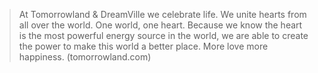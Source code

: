 >At Tomorrowland & DreamVille we celebrate life. We unite hearts from all over the world. One world, one heart. Because we know the heart is the most powerful energy source in the world, we are able to create the power to make this world a better place. More love more happiness.
(tomorrowland.com)
